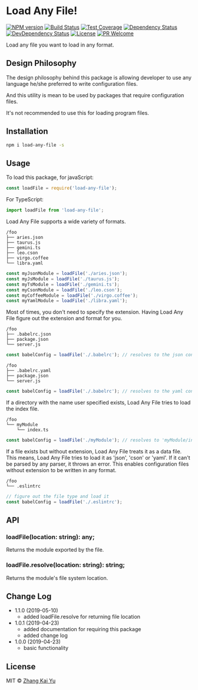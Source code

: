 # Load Any File!
[![NPM version][npm-image]][npm-url]
[![Build Status][travis-image]][travis-url]
[![Test Coverage][cov-image]][cov-url]
[![Dependency Status][daviddm-image]][daviddm-url]
[![DevDependency Status][daviddm-image-dev]][daviddm-url-dev]
[![License][license-image]][license-url]
[![PR Welcome][pr-image]][pr-url]

Load any file you want to load in any format.

## Design Philosophy

The design philosophy behind this package is allowing developer to use any
language he/she preferred to write configuration files.

And this utility is mean to be used by packages that require configuration
files.

It's not recommended to use this for loading program files.

## Installation

```bash
npm i load-any-file -s
```

## Usage

To load this package, for javaScript:
```js
const loadFile = require('load-any-file');
```
For TypeScript:
```ts
import loadFile from 'load-any-file';
```

Load Any File supports a wide variety of formats.

```
/foo
├── aries.json
├── taurus.js
├── gemini.ts
├── leo.cson
├── virgo.coffee
└── libra.yaml
```

``` js
const myJsonModule = loadFile('./aries.json');
const myJsModule = loadFile('./taurus.js');
const myTsModule = loadFile('./gemini.ts');
const myCsonModule = loadFile('./leo.cson');
const myCoffeeModule = loadFile('./virgo.coffee');
const myYamlModule = loadFile('./libra.yaml');
```

Most of times, you don't need to specify the extension. Having Load Any File
figure out the extension and format for you.

```
/foo
├── .babelrc.json
├── package.json
└── server.js
```

```js
const babelConfig = loadFile('./.babelrc'); // resolves to the json config
```

```
/foo
├── .babelrc.yaml
├── package.json
└── server.js
```

```js
const babelConfig = loadFile('./.babelrc'); // resolves to the yaml config
```

If a directory with the name user specified exists, Load Any File tries to load
the index file.

```
/foo
└── myModule
    └── index.ts
```

```js
const babelConfig = loadFile('./myModule'); // resolves to 'myModule/index.ts'
```

If a file exists but without extension, Load Any File treats it as a data file.
This means, Load Any File tries to load it as 'json', 'cson' or 'yaml'. If it
can't be parsed by any parser, it throws an error. This enables configuration
files without extension to be written in any format.

```
/foo
└── .eslintrc
```

```js
// figure out the file type and load it
const babelConfig = loadFile('./.eslintrc');
```

## API

### loadFile(location: string): any;

Returns the module exported by the file.

### loadFile.resolve(location: string): string;

Returns the module's file system location.

## Change Log

- 1.1.0 (2019-05-10)
  - added loadFile.resolve for returning file location
- 1.0.1 (2019-04-23)
  - added documentation for requiring this package
  - added change log
- 1.0.0 (2019-04-23)
  - basic functionality

## License

MIT © [Zhang Kai Yu][license-url]

[npm-image]: https://badge.fury.io/js/load-any-file.svg
[npm-url]: https://npmjs.org/package/load-any-file
[travis-image]: https://travis-ci.org/zhangkaiyulw/load-any-file.svg?branch=master
[travis-url]: https://travis-ci.org/zhangkaiyulw/load-any-file
[cov-image]: https://codecov.io/gh/zhangkaiyulw/load-any-file/branch/master/graph/badge.svg
[cov-url]: https://codecov.io/gh/zhangkaiyulw/load-any-file
[daviddm-image]: https://david-dm.org/zhangkaiyulw/load-any-file.svg?theme=shields.io
[daviddm-url]: https://david-dm.org/zhangkaiyulw/load-any-file
[daviddm-image-dev]: https://david-dm.org/zhangkaiyulw/load-any-file/dev-status.svg
[daviddm-url-dev]: https://david-dm.org/zhangkaiyulw/load-any-file?type=dev
[license-image]: https://img.shields.io/github/license/zhangkaiyulw/load-any-file.svg
[license-url]: https://github.com/zhangkaiyulw/load-any-file/blob/master/LICENSE
[pr-image]: https://img.shields.io/badge/PRs-welcome-brightgreen.svg
[pr-url]: https://github.com/zhangkaiyulw/load-any-file/blob/master/CONTRIBUTING.md
